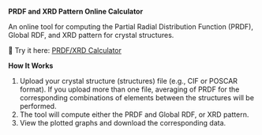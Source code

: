**PRDF and XRD Pattern Online Calculator**

An online tool for computing the Partial Radial Distribution Function (PRDF), Global RDF, and XRD pattern for crystal structures.

🔗 Try it here: [PRDF/XRD Calculator](https://rdf-calculator.streamlit.app/)

**How It Works**
1) Upload your crystal structure (structures) file (e.g., CIF or POSCAR format). If you upload more than one file, averaging of PRDF for the corresponding combinations of elements between the structures will be performed. 
2) The tool will compute either the PRDF and Global RDF, or XRD pattern.
3) View the plotted graphs and download the corresponding data. 
